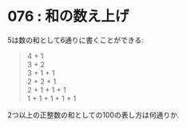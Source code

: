 # 076 : 和の数え上げ

5は数の和として6通りに書くことができる:

> 4 + 1\
> 3 + 2\
> 3 + 1 + 1\
> 2 + 2 + 1\
> 2 + 1 + 1 + 1\
> 1 + 1 + 1 + 1 + 1

2つ以上の正整数の和としての100の表し方は何通りか.
